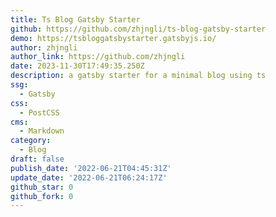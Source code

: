 ```yaml
---
title: Ts Blog Gatsby Starter
github: https://github.com/zhjngli/ts-blog-gatsby-starter
demo: https://tsbloggatsbystarter.gatsbyjs.io/
author: zhjngli
author_link: https://github.com/zhjngli
date: 2023-11-30T17:49:35.250Z
description: a gatsby starter for a minimal blog using ts
ssg:
  - Gatsby
css:
  - PostCSS
cms:
  - Markdown
category:
  - Blog
draft: false
publish_date: '2022-06-21T04:45:31Z'
update_date: '2022-06-21T06:24:17Z'
github_star: 0
github_fork: 0
---
```

